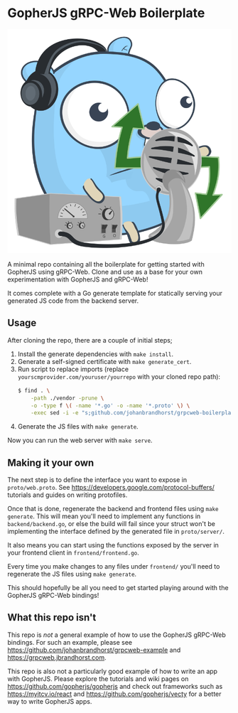# GopherJS gRPC-Web Boilerplate

![gRPC-Web Gopher](./go-grpc-web.svg "gRPC-Web Gopher")

A minimal repo containing all the boilerplate for getting started with
GopherJS using gRPC-Web. Clone and use as a base for your own
experimentation with GopherJS and gRPC-Web!

It comes complete with a Go generate template for statically serving
your generated JS code from the backend server.

## Usage

After cloning the repo, there are a couple of initial steps;

1. Install the generate dependencies with `make install`.
1. Generate a self-signed certificate with `make generate_cert`.
1. Run script to replace imports (replace `yourscmprovider.com/youruser/yourrepo` with your cloned repo path):
    ```bash
    $ find . \
        -path ./vendor -prune \
        -o -type f \( -name '*.go' -o -name '*.proto' \) \
        -exec sed -i -e "s;github.com/johanbrandhorst/grpcweb-boilerplate;yourscmprovider.com/youruser/yourrepo;g" {} +
    ```
1. Generate the JS files with `make generate`.

Now you can run the web server with `make serve`.

## Making it your own

The next step is to define the interface you want to expose in
`proto/web.proto`. See https://developers.google.com/protocol-buffers/
tutorials and guides on writing protofiles.

Once that is done, regenerate the backend and frontend files using
`make generate`. This will mean you'll need to implement any functions in
`backend/backend.go`, or else the build will fail since your struct won't
be implementing the interface defined by the generated file in `proto/server/`.

It also means you can start using the functions exposed by the server
in your frontend client in `frontend/frontend.go`.

Every time you make changes to any files under `frontend/` you'll
need to regenerate the JS files using `make generate`.

This should hopefully be
all you need to get started playing around with the GopherJS gRPC-Web
bindings!

## What this repo isn't

This repo is _not_ a general example of how to use the GopherJS gRPC-Web bindings.
For such an example, please see https://github.com/johanbrandhorst/grpcweb-example
and https://grpcweb.jbrandhorst.com.

This repo is also not a particularly good example of how to write an app with
GopherJS. Please explore the tutorials and wiki pages on
https://github.com/gopherjs/gopherjs and check out frameworks such as
https://myitcv.io/react and https://github.com/gopherjs/vecty for
a better way to write GopherJS apps.

